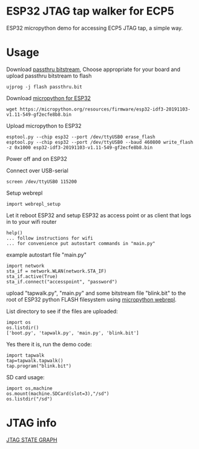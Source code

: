 # ESP32 JTAG tap walker for ECP5

ESP32 micropython demo for accessing ECP5 JTAG tap, a simple way.

# Usage

Download [passthru
bitstream](https://github.com/emard/ulx3s-bin/tree/master/fpga/passthru),
Choose appropriate for your board and upload passthru bitstream to flash

    ujprog -j flash passthru.bit

Download [micropython for ESP32](https://micropython.org/resources/firmware/esp32-idf3-20191103-v1.11-549-gf2ecfe8b8.bin)

    wget https://micropython.org/resources/firmware/esp32-idf3-20191103-v1.11-549-gf2ecfe8b8.bin

Upload micropython to ESP32

    esptool.py --chip esp32 --port /dev/ttyUSB0 erase_flash
    esptool.py --chip esp32 --port /dev/ttyUSB0 --baud 460800 write_flash -z 0x1000 esp32-idf3-20191103-v1.11-549-gf2ecfe8b8.bin

Power off and on ESP32

Connect over USB-serial

    screen /dev/ttyUSB0 115200

Setup webrepl

    import webrepl_setup

Let it reboot ESP32 and setup ESP32 as access point
or as client that logs in to your wifi router

    help()
    ... follow instructions for wifi
    ... for convenience put autostart commands in "main.py"

example autostart file "main.py"

    import network
    sta_if = network.WLAN(network.STA_IF)
    sta_if.active(True)
    sta_if.connect("accesspoint", "password")

upload "tapwalk.py", "main.py" and some bitstream file "blink.bit" to
the root of ESP32 python FLASH filesystem
using [micropython webrepl](http://micropython.org/webrepl).

List directory to see if the files are uploaded:

    import os
    os.listdir()
    ['boot.py', 'tapwalk.py', 'main.py', 'blink.bit']

Yes there it is, run the demo code:

    import tapwalk
    tap=tapwalk.tapwalk()
    tap.program("blink.bit")

SD card usage:

    import os,machine
    os.mount(machine.SDCard(slot=3),"/sd")
    os.listdir("/sd")

# JTAG info

[JTAG STATE GRAPH](https://www.xjtag.com/about-jtag/jtag-a-technical-overview/tap_state_machine1)
